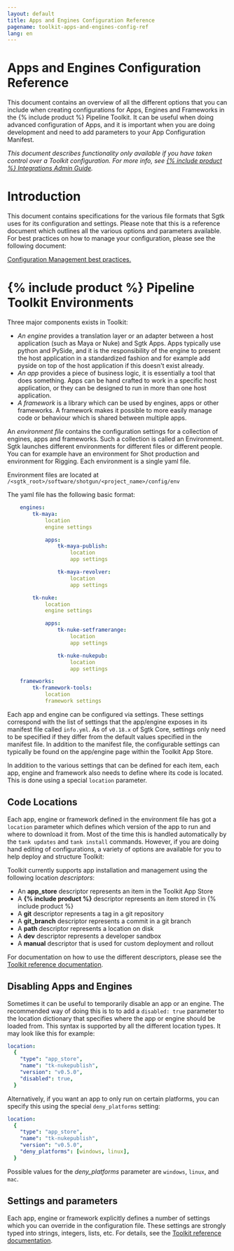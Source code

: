 ```yaml
---
layout: default
title: Apps and Engines Configuration Reference
pagename: toolkit-apps-and-engines-config-ref
lang: en
---
```


# Apps and Engines Configuration Reference

This document contains an overview of all the different options that you can include when creating configurations for Apps, Engines and Frameworks in the {% include product %} Pipeline Toolkit. It can be useful when doing advanced configuration of Apps, and it is important when you are doing development and need to add parameters to your App Configuration Manifest.

_This document describes functionality only available if you have taken control over a Toolkit configuration. For more info, see [{% include product %} Integrations Admin Guide](https://support.shotgunsoftware.com/hc/en-us/articles/115000067493)._

# Introduction

This document contains specifications for the various file formats that Sgtk uses for its configuration and settings. Please note that this is a reference document which outlines all the various options and parameters available. For best practices on how to manage your configuration, please see the following document:

[Configuration Management best practices.](https://support.shotgunsoftware.com/hc/en-us/articles/219033168)

# {% include product %} Pipeline Toolkit Environments

Three major components exists in Toolkit:

- _An engine_ provides a translation layer or an adapter between a host application (such as Maya or Nuke) and Sgtk Apps. Apps typically use python and PySide, and it is the responsibility of the engine to present the host application in a standardized fashion and for example add pyside on top of the host application if this doesn't exist already.
- _An app_ provides a piece of business logic, it is essentially a tool that does something. Apps can be hand crafted to work in a specific host application, or they can be designed to run in more than one host application.
- _A framework_ is a library which can be used by engines, apps or other frameworks. A framework makes it possible to more easily manage code or behaviour which is shared between multiple apps.

An _environment file_ contains the configuration settings for a collection of engines, apps and frameworks. Such a collection is called an Environment. Sgtk launches different environments for different files or different people. You can for example have an environment for Shot production and environment for Rigging. Each environment is a single yaml file.

Environment files are located at `/<sgtk_root>/software/shotgun/<project_name>/config/env`

The yaml file has the following basic format:

```yaml
    engines:
        tk-maya:
            location
            engine settings

            apps:
                tk-maya-publish:
                    location
                    app settings

                tk-maya-revolver:
                    location
                    app settings

        tk-nuke:
            location
            engine settings

            apps:
                tk-nuke-setframerange:
                    location
                    app settings

                tk-nuke-nukepub:
                    location
                    app settings

    frameworks:
        tk-framework-tools:
            location
            framework settings
```

Each app and engine can be configured via settings. These settings correspond with the list of settings that the app/engine exposes in its manifest file called `info.yml`. As of `v0.18.x` of Sgtk Core, settings only need to be specified if they differ from the default values specified in the manifest file. In addition to the manifest file, the configurable settings can typically be found on the app/engine page within the Toolkit App Store.

In addition to the various settings that can be defined for each item, each app, engine and framework also needs to define where its code is located. This is done using a special `location` parameter.

## Code Locations

Each app, engine or framework defined in the environment file has got a `location` parameter which defines which version of the app to run and where to download it from. Most of the time this is handled automatically by the `tank updates` and `tank install` commands. However, if you are doing hand editing of configurations, a variety of options are available for you to help deploy and structure Toolkit:

Toolkit currently supports app installation and management using the following location _descriptors_:

- An **app_store** descriptor represents an item in the Toolkit App Store
- A **{% include product %}** descriptor represents an item stored in {% include product %}
- A **git** descriptor represents a tag in a git repository
- A **git_branch** descriptor represents a commit in a git branch
- A **path** descriptor represents a location on disk
- A **dev** descriptor represents a developer sandbox
- A **manual** descriptor that is used for custom deployment and rollout

For documentation on how to use the different descriptors, please see the [Toolkit reference documentation](http://developer.shotgridsoftware.com/tk-core/descriptor.html#descriptor-types).

## Disabling Apps and Engines

Sometimes it can be useful to temporarily disable an app or an engine. The recommended way of doing this is to to add a `disabled: true` parameter to the location dictionary that specifies where the app or engine should be loaded from. This syntax is supported by all the different location types. It may look like this for example:

```yaml
location:
  {
    "type": "app_store",
    "name": "tk-nukepublish",
    "version": "v0.5.0",
    "disabled": true,
  }
```

Alternatively, if you want an app to only run on certain platforms, you can specify this using the special `deny_platforms` setting:

```yaml
location:
  {
    "type": "app_store",
    "name": "tk-nukepublish",
    "version": "v0.5.0",
    "deny_platforms": [windows, linux],
  }
```

Possible values for the _deny_platforms_ parameter are `windows`, `linux`, and `mac`.

## Settings and parameters

Each app, engine or framework explicitly defines a number of settings which you can override in the configuration file. These settings are strongly typed into strings, integers, lists, etc. For details, see the [Toolkit reference documentation](http://developer.shotgridsoftware.com/tk-core/platform.html#configuration-and-info-yml-manifest).

